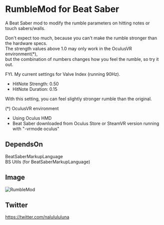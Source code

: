 # RumbleMod for Beat Saber
A Beat Saber mod to modify the rumble parameters on hitting notes or touch sabers/walls.

Don't expect too much, because you can't make the rumble stronger than the hardware specs.  
The strength values above 1.0 may only work in the OculusVR environment(*),  
but the combination of numbers changes how you feel the rumble, so try it out.

FYI. My current settings for Valve Index (running 90Hz).
- HitNote Strength: 0.50
- HitNote Duration: 0.15

With this setting, you can feel slightly stronger rumble than the original.

(*) OculusVR environment
- Using Oculus HMD
- Beat Saber downloaded from Oculus Store or SteamVR version running with "-vrmode oculus"

## DependsOn
BeatSaberMarkupLanguage  
BS Utils (for BeatSaberMarkupLanguage)

## Image
![RumbleMod](https://user-images.githubusercontent.com/62907586/78046321-fd0b4000-73b1-11ea-8dff-054cc8614527.jpg)

## Twitter
https://twitter.com/nalulululuna